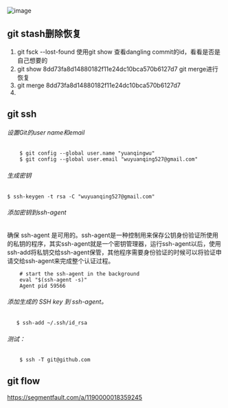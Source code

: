 
![image](https://upload-images.jianshu.io/upload_images/5494434-33c67581c650c8ed?imageMogr2/auto-orient/strip%7CimageView2/2/w/1000/format/webp)

## git stash删除恢复
1. git fsck --lost-found
使用git show 查看dangling commit的id，看看是否是自己想要的
2. git show 8dd73fa8d14880182f11e24dc10bca570b6127d7
git merge进行恢复
3. git merge 8dd73fa8d14880182f11e24dc10bca570b6127d7
4. 

## git ssh
###### 设置Git的user name和email

```
    $ git config --global user.name "yuanqingwu"
    $ git config --global user.email "wuyuanqing527@gmail.com"
```
###### 生成密钥

```
$ ssh-keygen -t rsa -C "wuyuanqing527@gmail.com"
```


###### 添加密钥到ssh-agent
确保 ssh-agent 是可用的。ssh-agent是一种控制用来保存公钥身份验证所使用的私钥的程序，其实ssh-agent就是一个密钥管理器，运行ssh-agent以后，使用ssh-add将私钥交给ssh-agent保管，其他程序需要身份验证的时候可以将验证申请交给ssh-agent来完成整个认证过程。

```
    # start the ssh-agent in the background
    eval "$(ssh-agent -s)"
    Agent pid 59566
```
###### 添加生成的 SSH key 到 ssh-agent。
```
   $ ssh-add ~/.ssh/id_rsa
```
###### 测试：

```
    $ ssh -T git@github.com
```

## git flow
https://segmentfault.com/a/1190000018359245

